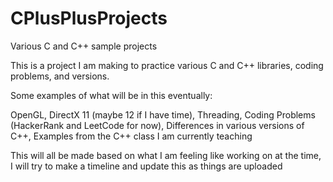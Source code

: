# CPlusPlusProjects
Various C and C++ sample projects

This is a project I am making to practice various C and C++ libraries, coding problems, and versions.

Some examples of what will be in this eventually:

OpenGL, DirectX 11 (maybe 12 if I have time), Threading, Coding Problems (HackerRank and LeetCode for now), Differences in various versions of C++, Examples from the C++ class I am currently teaching

This will all be made based on what I am feeling like working on at the time, I will try to make a timeline and update this as things are uploaded
